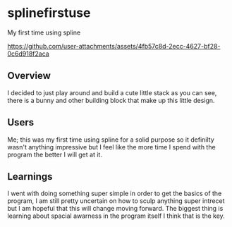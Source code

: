 # splinefirstuse
My first time using spline 

https://github.com/user-attachments/assets/4fb57c8d-2ecc-4627-bf28-0c6d918f2aca


## Overview

I decided to just play around and build a cute little stack as you can see, there is a bunny and other building block that make up this little design. 

## Users
Me; this was my first time using spline for a solid purpose so it definilty wasn't anything impressive but I feel like the more time I spend with the program the better I will get at it. 

## Learnings
I went with doing something super simple in order to get the basics of the program, I am still pretty uncertain on how to sculp anything super intrecet but I am hopeful that this will change moving forward. The biggest thing is learning about spacial awarness in the program itself I think that is the key. 

